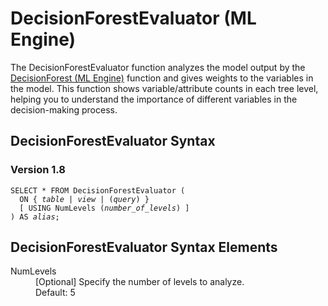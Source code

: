 <div class="nested0" aria-labelledby="ariaid-title1" topicindex="1" topicid="ybu1506532985988" id="ybu1506532985988"><h1 class="title topictitle1" id="ariaid-title1">DecisionForestEvaluator (ML Engine)</h1><div class="body conbody">
<p class="p">The DecisionForestEvaluator function analyzes the model output by the <a href="nxn1558013161027.md#kmu1509310050627">DecisionForest (ML Engine)</a> function and gives weights to the variables in the model. This function shows variable/attribute counts in each tree level, helping you to understand the importance of different variables in the decision-making process.</p></div><div class="topic reference nested1" aria-labelledby="ariaid-title2" topicindex="2" topicid="nox1506533036300" xml:lang="en-us" lang="en-us" id="nox1506533036300">
<h2 class="title topictitle2" id="ariaid-title2">DecisionForestEvaluator Syntax</h2><div class="body refbody"><div class="section" id="nox1506533036300__section_N1000E_N1000C_N10001">
<h3 class="title sectiontitle">Version <span>1.8</span></h3><pre class="pre codeblock" xml:space="preserve"><code>SELECT * FROM DecisionForestEvaluator (
  <span>ON { <var class="keyword varname">table</var> | <var class="keyword varname">view</var> | (<var class="keyword varname">query</var>) }</span>
  [ USING NumLevels (<var class="keyword varname">number_of_levels</var>) ]
) AS <var class="keyword varname">alias</var>;</code></pre></div></div></div><div class="topic reference nested1" aria-labelledby="ariaid-title3" topicindex="3" topicid="tks1506533103890" xml:lang="en-us" lang="en-us" id="tks1506533103890">
<h2 class="title topictitle2" id="ariaid-title3">DecisionForestEvaluator Syntax Elements</h2><div class="body refbody"><div class="section" id="tks1506533103890__section_N10011_N1000E_N10001"><dl class="dl parml"><dt class="dt pt dlterm">NumLevels</dt><dd class="dd pd">[Optional] Specify the number of levels to analyze.</dd><dd class="dd pd ddexpand">Default: 5</dd></dl></div></div></div></div>

